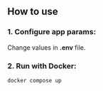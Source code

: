 ## How to use
### 1. Configure app params:
Change values in <b>.env</b> file.

### 2. Run with Docker:
``` sh
docker compose up
```